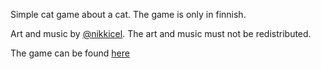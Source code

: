 Simple cat game about a cat. The game is only in finnish.

Art and music by [@nikkicel](https://www.instagram.com/nikkicel_/). The art and music must not be redistributed.


The game can be found [here](https://sirbutthurtalot.github.io/kissupeli/)
